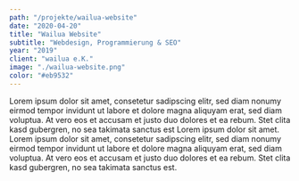 ```yaml
---
path: "/projekte/wailua-website"
date: "2020-04-20"
title: "Wailua Website"
subtitle: "Webdesign, Programmierung & SEO"
year: "2019"
client: "wailua e.K."
image: "./wailua-website.png"
color: "#eb9532"
---
```


Lorem ipsum dolor sit amet, consetetur sadipscing elitr, sed diam nonumy eirmod tempor invidunt ut labore et dolore magna aliquyam erat, sed diam voluptua. At vero eos et accusam et justo duo dolores et ea rebum. Stet clita kasd gubergren, no sea takimata sanctus est Lorem ipsum dolor sit amet. Lorem ipsum dolor sit amet, consetetur sadipscing elitr, sed diam nonumy eirmod tempor invidunt ut labore et dolore magna aliquyam erat, sed diam voluptua. At vero eos et accusam et justo duo dolores et ea rebum. Stet clita kasd gubergren, no sea takimata sanctus est.
